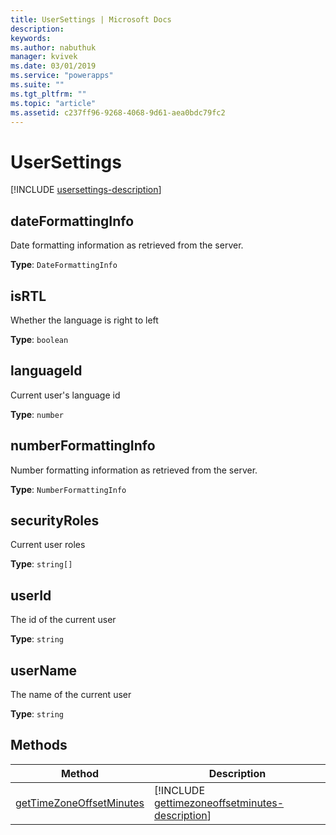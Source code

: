 ```yaml
---
title: UserSettings | Microsoft Docs
description: 
keywords:
ms.author: nabuthuk
manager: kvivek
ms.date: 03/01/2019
ms.service: "powerapps"
ms.suite: ""
ms.tgt_pltfrm: ""
ms.topic: "article"
ms.assetid: c237ff96-9268-4068-9d61-aea0bdc79fc2
---
```


# UserSettings

[!INCLUDE [usersettings-description](includes/usersettings-description.md)]

## dateFormattingInfo

Date formatting information as retrieved from the server.

**Type**: `DateFormattingInfo`

## isRTL

Whether the language is right to left

**Type**: `boolean`

## languageId

Current user's language id

**Type**: `number`

## numberFormattingInfo

Number formatting information as retrieved from the server.

**Type**: `NumberFormattingInfo`

## securityRoles

Current user roles

**Type**: `string[]`

## userId

The id of the current user

**Type**: `string`

## userName

The name of the current user

**Type**: `string`

## Methods

|Method | Description | 
| ------|-------------|
|[getTimeZoneOffsetMinutes](usersettings/gettimezoneoffsetminutes.md)|[!INCLUDE [gettimezoneoffsetminutes-description](usersettings/includes/gettimezoneoffsetminutes-description.md)]|
